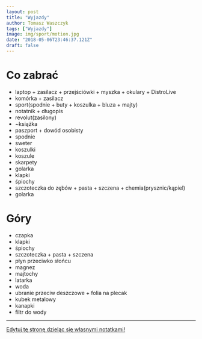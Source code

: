 ```yaml
---
layout: post
title: "Wyjazdy"
author: Tomasz Waszczyk
tags: ["Wyjazdy"]
image: img/sport/motion.jpg
date: "2018-05-06T23:46:37.121Z"
draft: false
---
```


# Co zabrać

- laptop + zasilacz + przejściówki + myszka + okulary + DistroLive
- komórka + zasilacz
- sport(spodnie + buty + koszulka + bluza + majty)
- notatnik + długopis
- revolut(zasilony)
- ~książka
- paszport + dowód osobisty
- spodnie
- sweter
- koszulki
- koszule
- skarpety
- golarka
- klapki
- śpiochy
- szczoteczka do zębów + pasta + szczena + chemia(prysznic/kąpiel)
- golarka
  
# Góry

- czapka
- klapki
- śpiochy
- szczoteczka + pasta + szczena
- płyn przeciwko słońcu
- magnez
- majtochy
- latarka
- woda
- ubranie przeciw deszczowe + folia na plecak
- kubek metalowy
- kanapki
- filtr do wody

---

<a href="https://github.com/TomaszWaszczyk/historia.waszczyk.com/edit/master/src/content/wyjazdy.md" target="_blank">Edytuj tę stronę dzieląc się własnymi notatkami!</a>
